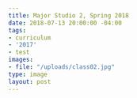 ```yaml
---
title: Major Studio 2, Spring 2018
date: 2018-07-13 20:00:00 -04:00
tags:
- curriculum
- '2017'
- test
images:
- file: "/uploads/class02.jpg"
type: image
layout: post
---
```

